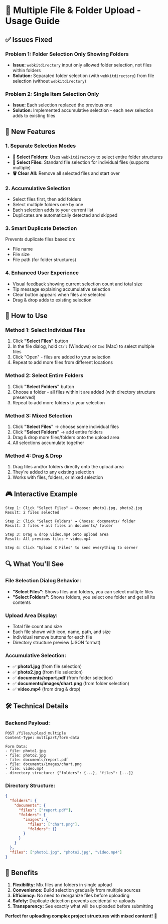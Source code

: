 # 🎯 Multiple File & Folder Upload - Usage Guide

## ✅ **Issues Fixed**

### **Problem 1: Folder Selection Only Showing Folders**
- **Issue:** `webkitdirectory` input only allowed folder selection, not files within folders
- **Solution:** Separated folder selection (with `webkitdirectory`) from file selection (without `webkitdirectory`)

### **Problem 2: Single Item Selection Only**
- **Issue:** Each selection replaced the previous one
- **Solution:** Implemented accumulative selection - each new selection adds to existing files

## 🚀 **New Features**

### **1. Separate Selection Modes**
- **📁 Select Folders:** Uses `webkitdirectory` to select entire folder structures
- **📄 Select Files:** Standard file selection for individual files (supports multiple)
- **🗑️ Clear All:** Remove all selected files and start over

### **2. Accumulative Selection**
- Select files first, then add folders
- Select multiple folders one by one
- Each selection adds to your current list
- Duplicates are automatically detected and skipped

### **3. Smart Duplicate Detection**
Prevents duplicate files based on:
- File name
- File size  
- File path (for folder structures)

### **4. Enhanced User Experience**
- Visual feedback showing current selection count and total size
- Tip message explaining accumulative selection
- Clear button appears when files are selected
- Drag & drop adds to existing selection

## 📖 **How to Use**

### **Method 1: Select Individual Files**
1. Click **"Select Files"** button
2. In the file dialog, hold `Ctrl` (Windows) or `Cmd` (Mac) to select multiple files
3. Click "Open" - files are added to your selection
4. Repeat to add more files from different locations

### **Method 2: Select Entire Folders**
1. Click **"Select Folders"** button  
2. Choose a folder - all files within it are added (with directory structure preserved)
3. Repeat to add more folders to your selection

### **Method 3: Mixed Selection**
1. Click **"Select Files"** → choose some individual files
2. Click **"Select Folders"** → add entire folders
3. Drag & drop more files/folders onto the upload area
4. All selections accumulate together

### **Method 4: Drag & Drop**
1. Drag files and/or folders directly onto the upload area
2. They're added to any existing selection
3. Works with files, folders, or mixed selection

## 🎮 **Interactive Example**

```
Step 1: Click "Select Files" → Choose: photo1.jpg, photo2.jpg
Result: 2 files selected

Step 2: Click "Select Folders" → Choose: documents/ folder
Result: 2 files + all files in documents/ folder

Step 3: Drag & drop video.mp4 onto upload area  
Result: All previous files + video.mp4

Step 4: Click "Upload X Files" to send everything to server
```

## 🔍 **What You'll See**

### **File Selection Dialog Behavior:**
- **"Select Files":** Shows files and folders, you can select multiple files
- **"Select Folders":** Shows folders, you select one folder and get all its contents

### **Upload Area Display:**
- Total file count and size
- Each file shown with icon, name, path, and size
- Individual remove buttons for each file
- Directory structure preview (JSON format)

### **Accumulative Selection:**
- ✅ **photo1.jpg** (from file selection)
- ✅ **photo2.jpg** (from file selection)  
- ✅ **documents/report.pdf** (from folder selection)
- ✅ **documents/images/chart.png** (from folder selection)
- ✅ **video.mp4** (from drag & drop)

## 🛠️ **Technical Details**

### **Backend Payload:**
```http
POST /files/upload_multiple
Content-Type: multipart/form-data

Form Data:
- file: photo1.jpg
- file: photo2.jpg  
- file: documents/report.pdf
- file: documents/images/chart.png
- file: video.mp4
- directory_structure: {"folders": {...}, "files": [...]}
```

### **Directory Structure:**
```json
{
  "folders": {
    "documents": {
      "files": ["report.pdf"],
      "folders": {
        "images": {
          "files": ["chart.png"],
          "folders": {}
        }
      }
    }
  },
  "files": ["photo1.jpg", "photo2.jpg", "video.mp4"]
}
```

## 🎉 **Benefits**

1. **Flexibility:** Mix files and folders in single upload
2. **Convenience:** Build selection gradually from multiple sources  
3. **Efficiency:** No need to reorganize files before uploading
4. **Safety:** Duplicate detection prevents accidental re-uploads
5. **Transparency:** See exactly what will be uploaded before submitting

**Perfect for uploading complex project structures with mixed content!** 🚀
